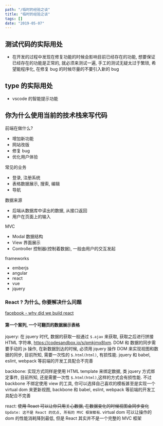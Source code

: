 ```yaml
---
path: "/临时的经验之谈"
title: "临时的经验之谈"
tags: []
date: "2019-05-07"
---
```


## 测试代码的实际用处

* 在开发的过程中发现在修复功能的时候会影响目前已经存在的功能, 想要保证已经存在的功能是正常的, 就必须来测试一遍, 手工的测试无疑太过于繁琐, 希望能程序化, 在修复 bug 的时候尽量的不要引入新的 bug

## type 的实际用处

* vscode 的智能提示功能

## 你为什么使用当前的技术栈来写代码

前端在做什么?

* 增加新功能
* 网站改版
* 修复 bug
* 优化用户体验

常见的业务

* 登录, 注册系统
* 表格数据展示, 搜索, 编辑
* 导航

数据来源

* 后端从数据库中读出的数据, 从接口返回
* 用户在页面上的输入

MVC

* Modal 数据结构
* View 界面展示
* Controller 控制器(控制着数据), 一般由用户的交互发起

frameworks

* emberjs
* angular
* react
* vue
* jquery

### React ? 为什么, 你要解决什么问题

[facebook - why did we build react](https://reactjs.org/blog/2013/06/05/why-react.html)

#### 第一个案列, 一个可翻页的数据展示表格

jquery: 在 jquery 时代, 数据的获取一般通过 `$.ajax` 来获取, 获取之后进行拼接 HTML 字符串, https://codesandbox.io/s/pmkjmx8lxm. DOM 和 数据的同步需要手动的 js 操作, 在新数据到达的时候, 必须用 jquery 操作 DOM 来实现视图和数据的同步, 目前所知, 需要一次性的 `$.html(html)`, 有损性能. jquery 和 babel, eslint, webpack 等前端的开发工具配合不完善

backbone: 实现方式同样是使用 HTML template 来绑定数据, 类 jquery 方式绑定事件, 目前所知, 还是需要一次性 `$.html(html)`,这样的方式会有损性能. 不过 backbone 不绑定使用 view 的工具, 你可以选择自己喜欢的模板甚至是实现一个 virtual dom 来更新视图, backbone 和 babel, eslint, webpack 等前端的开发工具配合不完善

react: ~~使用 React 可以让你只用关心数据, 在数据变化的时候视图会同步变化~~ `Update: 这不是 React 的优点, 所有的 MVC 框架都有`. virtual dom 可以让操作的 dom 的性能消耗降到最低, 但是 React 其实并不是一个完整的 MVC 框架